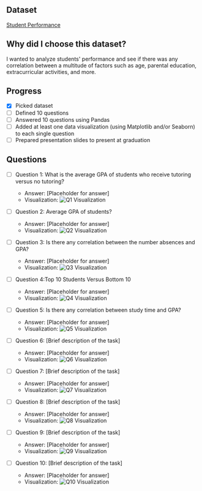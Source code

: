 ## Dataset
[Student Performance](https://www.kaggle.com/datasets/rabieelkharoua/students-performance-dataset)

## Why did I choose this dataset?
I wanted to analyze students' performance and see if there was any correlation between a multitude of factors such as age, parental education, extracurricular activities, and more.



## Progress
- [X] Picked dataset
- [ ] Defined 10 questions
- [ ] Answered 10 questions using Pandas
- [ ] Added at least one data visualization (using Matplotlib and/or Seaborn) to each single question
- [ ] Prepared presentation slides to present at graduation

## Questions
- [ ] Question 1: What is the average GPA of students who receive tutoring versus no tutoring?
  - Answer: [Placeholder for answer]
  - Visualization: ![Q1 Visualization](https://example.com/path-to-image-1.png)

- [ ] Question 2: Average GPA of students?
  - Answer: [Placeholder for answer]
  - Visualization: ![Q2 Visualization](https://example.com/path-to-image-2.png)

- [ ] Question 3: Is there any correlation between the number absences and GPA?
  - Answer: [Placeholder for answer]
  - Visualization: ![Q3 Visualization](https://example.com/path-to-image-3.png)

- [ ] Question 4:Top 10 Students Versus Bottom 10
  - Answer: [Placeholder for answer]
  - Visualization: ![Q4 Visualization](https://example.com/path-to-image-4.png)

- [ ] Question 5: Is there any correlation between study time and GPA?
  - Answer: [Placeholder for answer]
  - Visualization: ![Q5 Visualization](https://example.com/path-to-image-5.png)

- [ ] Question 6: [Brief description of the task]
  - Answer: [Placeholder for answer]
  - Visualization: ![Q6 Visualization](https://example.com/path-to-image-6.png)

- [ ] Question 7: [Brief description of the task]
  - Answer: [Placeholder for answer]
  - Visualization: ![Q7 Visualization](https://example.com/path-to-image-7.png)

- [ ] Question 8: [Brief description of the task]
  - Answer: [Placeholder for answer]
  - Visualization: ![Q8 Visualization](https://example.com/path-to-image-8.png)

- [ ] Question 9: [Brief description of the task]
  - Answer: [Placeholder for answer]
  - Visualization: ![Q9 Visualization](https://example.com/path-to-image-9.png)

- [ ] Question 10: [Brief description of the task]
  - Answer: [Placeholder for answer]
  - Visualization: ![Q10 Visualization](https://example.com/path-to-image-10.png)
